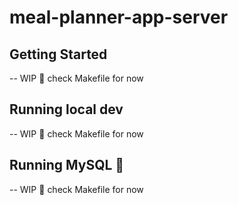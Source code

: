 # meal-planner-app-server

## Getting Started

-- WIP 🔨 check Makefile for now

## Running local dev

-- WIP 🔨 check Makefile for now

## Running MySQL 🐬

-- WIP 🔨 check Makefile for now
